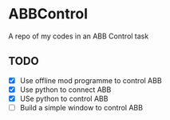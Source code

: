 # ABBControl

A repo of my codes in an ABB Control task

## TODO

* [x] Use offline mod programme to control ABB
* [x] Use python to connect ABB
* [x] USe python to control ABB
* [ ] Build a simple window to control ABB
